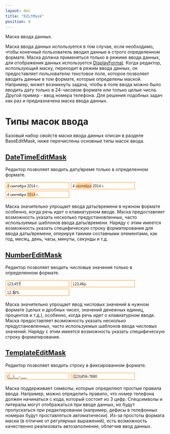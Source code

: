 ```yaml
---
layout: doc
title: "EditMask"
position: 0
---
```


Маска ввода данных.

Маска ввода данных используется в том случае, если необходимо, чтобы конечный пользователь вводил данные в строго определенном формате. Маска должна применяться только в режиме ввода данных, для отображения данных используется [DisplayFormat](../DisplayFormat/). Когда редактор, использующий маску, переходит в режим ввода данных, он предоставляет пользователю текстовое поле, которое позволяет вводить данные в том формате, которые определены маской. Например, может возникнуть задача, чтобы в поле ввода можно было вводить дату только в 24-часовом формате или только целые числа. Другой пример - ввод номера телефона. Для решения подобных задач как раз и предназначена маска ввода данных.

# Типы масок ввода

Базовый набор свойств маски ввода данных описан в разделе BaseEditMask, ниже перечислены основные типы масок ввода.

## [DateTimeEditMask](DateTimeEditMask/)

Редактор позволяет вводить дату/время только в определенном формате.

![](assets/DateTimeEditMask_Ex_00.png)
![](assets/DateTimeEditMask_Ex_01.png)
![](assets/DateTimeEditMask_Ex_02.png)

Маска значительно упрощает ввода даты/времени в нужном формате особенно, когда речь идет о клавиатурном вводе. Маска предоставляет возможность указать несколько предустановленных, часто используемых шаблонов ввода даты/времени. Наряду с этим имеется возможность указать специфическую строку форматирования для ввода даты/времени, оперируя такими составными элементами, как год, месяц, день, часы, минуты, секунды и т.д.

## [NumberEditMask](NumberEditMask/)	

Редактор позволяет вводить числовые значения только в определенном формате.
	
![](assets/NumericEditMask_Ex_00.png)
![](assets/NumericEditMask_Ex_01.png)
![](assets/NumericEditMask_Ex_02.png)

Маска значительно упрощает ввод числовых значений в нужном формате (целых и дробных чисел, значений денежных единиц, процентов и т.д.), особенно, когда речь идет о клавиатурном вводе. Маска предоставляет возможность указать несколько предустановленных, часто используемых шаблонов ввода числовых значений. Наряду с этим имеется возможность указать специфическую строку форматирования.

## [TemplateEditMask](TemplateEditMask/)	

Редактор позволяет вводить строку в фиксированном формате.	

![](assets/TemplateEditMask_Ex_00.png)
![](assets/TemplateEditMask_Ex_01.png)

Маска поддерживает символы, которые определяют простые правила ввода. Например, можно определить правило, что номер телефона должен начинаться с кода, который состоит из 3 цифр. Спецсимволы и литералы могут отображаться при вводе данных, но будут пропускаться при редактировании (например, дефисы в телефонных номерах будут проставляться автоматически). Из-за простоты формата маски (в отличие от регулярных выражений), есть возможность качественно реализовать автозаполнение, облегчив ввод данных.